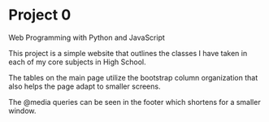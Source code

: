# Project 0

Web Programming with Python and JavaScript

This project is a simple website that outlines the classes I have taken in each of my core subjects in High School.

The tables on the main page utilize the bootstrap column organization that also helps the page adapt to smaller screens.

The @media queries can be seen in the footer which shortens for a smaller window.
